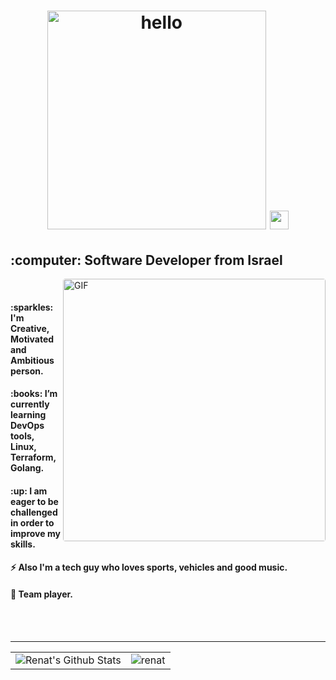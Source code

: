 <h1 align="center">
  <img src="https://img.shields.io/badge/Hi there, I'm Renat-4169E1.svg?&logoColor=white" alt="hello" width="350"/>
  <img src="https://raw.githubusercontent.com/MartinHeinz/MartinHeinz/master/wave.gif" width="30px">
</h1>
<h2 align="left">:computer: Software Developer from Israel</h2>
<img style="border-radius: 0.25rem" align="right" alt="GIF" src="https://github.com/abhisheknaiidu/abhisheknaiidu/blob/master/code.gif?raw=true" width="420"/>
</br>
<h4 align="left">:sparkles: I'm Creative, Motivated and Ambitious person.</h4>
<h4 align="left">:books: I’m currently learning DevOps tools, Linux, Terraform, Golang.</h4>
<h4 align="left">:up: I am eager to be challenged in order to improve my skills.</h4>
<h4 align="left">⚡ Also I'm a tech guy who loves sports, vehicles and good music.</h4>
<h4 align="left">🏀 Team player.</h4>
</br></br>

---

<table style="width:100%" align="center">
    <tr>
        <td>
            <img alt="Renat's Github Stats" src="https://github-readme-stats.vercel.app/api?username=renatts&&show_icons=true&title_color=ffffff&icon_color=4169e1&text_color=ffffff&bg_color=0D1117&border_color=0D1117"/>
        </td>
        <td>
            <img src="https://github-readme-stats.vercel.app/api/top-langs?username=renatts&show_icons=true&title_color=ffffff&icon_color=808080&text_color=808080&bg_color=0D1117&locale=en&layout=compact&langs_count=8&border_color=0D1117" alt="renat" />
        </td>
    </tr>
</table>
